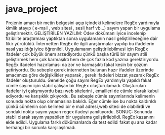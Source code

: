 # java_project
Projenin amacı bir metin belgesini açıp içindeki kelimelere RegEx yardımıyla kimlik atayıp ( e-mail , web sitesi , sesli harf vb…) sayım yapan bir uygulama geliştirmektir.
GELİŞTİRİLEN YAZILIM:
Ödev dökümanı iyice incelenip fizibilite araştırması yaptıktan sonra uygulamanın nasıl geliştirileceğine dair fikir yürütüldü. İnternetten RegEx ile ilgili araştırmalar yapılıp bu ifadelerin nasıl yazıldığı iyice öğrenildi.
Uygulamanın geliştirilebilmesi için RegEx ifadeler çok büyük önem arzediyordu çünkü başka türlü bir sayım stili geliştirmek hem çok karmaşıktı hem de çok fazla kod yazma gerektiriyordu. RegEx ifadeleri hazırlaması da zor ve karmaşıktı fakat kesin bir çözüm getiriyordu. Bu sebeple gerek internetten bulunan hazır ifadeler üzerinde amacımıza göre değişiklikler yaparak , gerek ifadeleri bizzat yazarak RegEx ifadeler oluşturuldu.
Genelde çoğu sayım RegEx yardımıyla yapıldı fakat cümle sayımı için stabil çalışan bir RegEx oluşturulamadı. Oluşturulan ifadeler iyi çalışmıyordu bazı web sitelerini , emailleri de cümle olarak kabul ediyordu ve karışıklık çıkıyordu. Bu sebeple cümle sayımlarında kelimenin sonunda nokta olup olmamasına bakıldı. Eğer cümle ise bu nokta kaldırıldı çünkü cümlenin son kelimesi bir e mail adresi,web sitesi de olabilirdi ve sondaki nokta sayım yapan regex ifadeyi yanıltıyordu.
SONUÇ:
Sonunda stabil olarak sayım yapabilen bir uygulama geliştirilebildi. RegEx kazanımı elde edildi. Uygulama farklı dökümanlarda da test edildi fakat şu ana kadar herhangi bir sorunla karşılaşılmadı.
